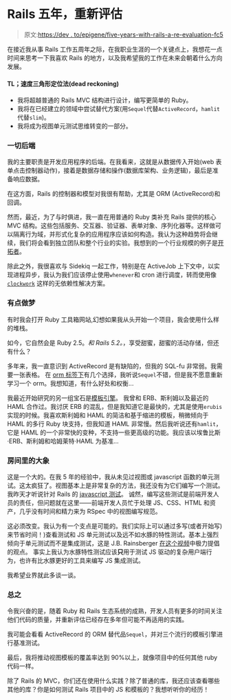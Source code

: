 # Rails 五年，重新评估

> 原文:[https://dev . to/epigene/five-years-with-rails-a-re-evaluation-fc5](https://dev.to/epigene/five-years-with-rails-a-re-evaluation-fc5)

在接近我从事 Rails 工作五周年之际，在我职业生涯的一个关键点上，我想花一点时间来思考一下我喜欢 Rails 的地方，以及我希望我的工作在未来会朝着什么方向发展。

#### TL；速度三角形定位法(dead reckoning)

*   我将超越普通的 Rails MVC 结构进行设计，编写更简单的 Ruby。
*   我将在已经建立的领域中尝试替代方案(用`Sequel`代替`ActiveRecord`，`hamlit`代替`slim`)。
*   我将成为视图单元测试思维转变的一部分。

### [](#everything-backend)一切后端

我的主要职责是开发应用程序的后端。在我看来，这就是从数据传入开始(web 表单点击控制器动作)，接着是数据存储和操作(数据库架构、业务逻辑)，最后是准备响应数据。

在这方面，Rails 的控制器和模型对我很有帮助，尤其是 ORM (ActiveRecord)和回调。

然而，最近，为了与时俱进，我一直在用普通的 Ruby 类补充 Rails 提供的核心 MVC 结构。这些包括服务、交互器、验证器、表单对象、序列化器等。这样做可以隔离行为域，并形式化复杂的应用程序应该如何构造。我认为这种趋势将会继续，我们将会看到独立团队和整个行业的实验。我想到的一个行业规模的例子是[开拓者](http://trailblazer.to/)。

除此之外，我很喜欢与 Sidekiq 一起工作，特别是在 ActiveJob 上下文中，以实现进程异步，我认为我们应该停止使用`whenever`和 cron 进行调度，转而使用像 [`clockwork`](https://github.com/adamwiggins/clockwork) 这样的无依赖性解决方案。

### [](#dreaming-a-little)有点做梦

有时我会打开 Ruby 工具箱网站,幻想如果我从头开始一个项目，我会使用什么样的堆栈。

如今，它自然会是 Ruby 2.5。*和 Rails 5.2。*，享受甜蜜，甜蜜的活动存储，但还有什么？

多年来，我一直意识到 ActiveRecord 是有缺陷的，但我的 SQL-fu 非常弱。我需要一张表格。
在 [orm 标签下](https://www.ruby-toolbox.com/categories/orm)有几个选择，我听说`Sequel`不错，但是我不愿意重新学习一个 orm。我想知道，有什么好处和权衡...

我最近开始研究的另一组宝石是[模板引擎](https://www.ruby-toolbox.com/categories/template_engines)。
我曾和 ERB、斯利姆以及最近的 HAML 合作过。我讨厌 ERB 的混乱，但是我知道它是最快的，尤其是使用`erubis`实现的时候。我喜欢斯利姆和 HAML 的简洁和基于缩进的模板，稍微倾向于 HAML 的多行 Ruby 块支持，但我知道 HAML 非常慢。然后我听说还有`hamlit`，它是 HAML 的一个非常快的变种，不支持一些更高级的功能。我应该以埃鲁比斯·ERB、斯利姆和哈姆莱特·HAML 为基准...

### [](#the-elephant-in-the-room)房间里的大象

这是一个大的。在我 5 年的经验中，我从未见过视图或 javascript 函数的单元测试。这太疯狂了。视图基本上是非常复杂的方法，我还没有为它们编写一个测试。我昨天才听说针对 Rails 的 [javascript 测试](https://www.ruby-toolbox.com/categories/javascript_testing)。
诚然，编写这些测试是前端开发人员的责任，但问题就在这里——前端开发人员忙于处理 JS、CSS、HTML 和资产，几乎没有时间和精力来为 RSpec 中的视图编写规范。

这必须改变。我认为有一个支点是可能的。我们实际上可以通过多写(或者开始写)来节省时间！)查看测试和 JS 单元测试以及远不如水豚的特性测试。基本上强烈倾向于单元测试而不是集成测试，这是 J.B. Rainsberger [在这个视频](https://vimeo.com/80533536#t=1355s)中极力提倡的观点。
事实上我认为水豚特性测试应该**只**用于测试 JS 驱动的复杂用户端行为，也许有比水豚更好的工具来编写 JS 集成测试。

我希望业界就此多谈一谈。

### [](#in-conclusion)总之

令我兴奋的是，随着 Ruby 和 Rails 生态系统的成熟，开发人员有更多的时间关注他们代码的质量，并重新评估已经存在多年但可能不再适用的实践。

我可能会看看 ActiveRecord 的 ORM 替代品`Sequel`，并对三个流行的模板引擎进行基准测试。

最后，我将推动视图模板的覆盖率达到 90%以上，就像项目中的任何其他 ruby 代码一样。

除了 Rails 的 MVC，你们还在使用什么实践？除了普通的库，我还应该查看哪些其他的库？你是如何测试 Rails 项目中的 JS 和模板的？我想听听你的经历！